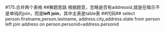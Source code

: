 #175.合并两个表格
##解题思路
根据题意，忽略是否有addressid,就是在暗示不是单纯的join，而是**left join**，其中主表是table表
##代码##
    select 
    person.firstname,person.lastname,
    address.city,address.state
    from 
    person
    left join
    address
    on 
    person.personid=address.personid

   

